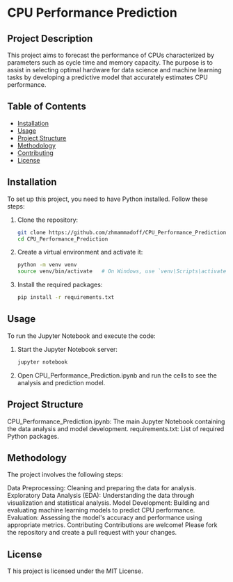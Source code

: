 # CPU Performance Prediction

## Project Description
This project aims to forecast the performance of CPUs characterized by parameters such as cycle time and memory capacity. The purpose is to assist in selecting optimal hardware for data science and machine learning tasks by developing a predictive model that accurately estimates CPU performance.

## Table of Contents
- [Installation](#installation)
- [Usage](#usage)
- [Project Structure](#project-structure)
- [Methodology](#methodology)
- [Contributing](#contributing)
- [License](#license)

## Installation
To set up this project, you need to have Python installed. Follow these steps:

1. Clone the repository:
   ```bash
   git clone https://github.com/zhmammadoff/CPU_Performance_Prediction.git
   cd CPU_Performance_Prediction
2. Create a virtual environment and activate it:
   ```bash
   python -m venv venv
   source venv/bin/activate   # On Windows, use `venv\Scripts\activate`
3. Install the required packages:
   ```bash
   pip install -r requirements.txt


## Usage
   To run the Jupyter Notebook and execute the code:
   
   1. Start the Jupyter Notebook server:
      ```bash
      jupyter notebook
   2. Open CPU_Performance_Prediction.ipynb and run the cells to see the analysis and prediction model.

## Project Structure
   CPU_Performance_Prediction.ipynb: The main Jupyter Notebook containing the data analysis and model development.
   requirements.txt: List of required Python packages.
   
## Methodology
   The project involves the following steps:

   Data Preprocessing: Cleaning and preparing the data for analysis.
   Exploratory Data Analysis (EDA): Understanding the data through visualization and statistical analysis.
   Model Development: Building and evaluating machine learning models to predict CPU performance.
   Evaluation: Assessing the model's accuracy and performance using appropriate metrics.
   Contributing
   Contributions are welcome! Please fork the repository and create a pull request with your changes.

## License
T   his project is licensed under the MIT License.



